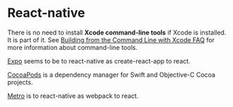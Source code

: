 # React-native

There is no need to install **Xcode command-line tools** if Xcode is installed. It is part of it. See [Building from the Command Line with Xcode FAQ] for more information about command-line tools.

[Expo] seems to be to react-native as create-react-app to react.

[CocoaPods] is a dependency manager for Swift and Objective-C Cocoa projects.

[Metro] is to react-native as webpack to react.


[Building from the Command Line with Xcode FAQ]: https://developer.apple.com/library/archive/technotes/tn2339/_index.html
[Expo]: https://expo.io
[CocoaPods]: https://cocoapods.org
[Metro]: https://facebook.github.io/metro/